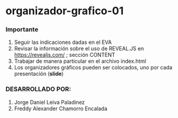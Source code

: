 # organizador-grafico-01

### Importante
1. Seguir las indicaciones dadas en el EVA
2. Revisar la información sobre el uso de REVEAL.JS en https://revealjs.com/ ; sección CONTENT
3. Trabajar de manera particular en el archivo index.html
4. Los organizadores gráficos pueden ser colocados, uno por cada presentación (**slide**)

### DESARROLLADO POR:

1. Jorge Daniel Leiva Paladinez
2. Freddy Alexander Chamorro Encalada
